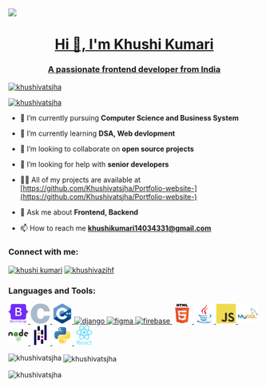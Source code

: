 <a href= "https://github.com/Khushivatsjha/Portfolio-website-" target="blank">
<img src= "https://img.itch.zone/aW1nLzgzMjM4MTYuZ2lm/original/%2B2YTC5.gif" align = "center" height= "250px">

<h1 align="center">Hi 👋, I'm Khushi Kumari</h1>
<h3 align="center">A passionate frontend developer from India</h3>

<p align="left"> <img src="https://komarev.com/ghpvc/?username=khushivatsjha&label=Profile%20views&color=0e75b6&style=flat" alt="khushivatsjha" /> </p>

<p align="left"> <a href="https://github.com/ryo-ma/github-profile-trophy"><img src="https://github-profile-trophy.vercel.app/?username=khushivatsjha" alt="khushivatsjha" /></a> </p>

- 🔭 I’m currently pursuing **Computer Science and Business System**

- 🌱 I’m currently learning **DSA, Web devlopment**

- 👯 I’m looking to collaborate on **open source projects**

- 🤝 I’m looking for help with **senior developers**

- 👨‍💻 All of my projects are available at [https://github.com/Khushivatsjha/Portfolio-website-](https://github.com/Khushivatsjha/Portfolio-website-)

- 💬 Ask me about **Frontend, Backend**

- 📫 How to reach me **khushikumari14034331@gmail.com**

<h3 align="left">Connect with me:</h3>
<p align="left">
<a href="https://linkedin.com/in/khushi kumari" target="blank"><img align="center" src="https://raw.githubusercontent.com/rahuldkjain/github-profile-readme-generator/master/src/images/icons/Social/linked-in-alt.svg" alt="khushi kumari" height="30" width="40" /></a>
<a href="https://auth.geeksforgeeks.org/user/khushivazihf" target="blank"><img align="center" src="https://raw.githubusercontent.com/rahuldkjain/github-profile-readme-generator/master/src/images/icons/Social/geeks-for-geeks.svg" alt="khushivazihf" height="30" width="40" /></a>
</p>

<h3 align="left">Languages and Tools:</h3>
<p align="left"> <a href="https://getbootstrap.com" target="_blank" rel="noreferrer"> <img src="https://raw.githubusercontent.com/devicons/devicon/master/icons/bootstrap/bootstrap-plain-wordmark.svg" alt="bootstrap" width="40" height="40"/> </a> <a href="https://www.cprogramming.com/" target="_blank" rel="noreferrer"> <img src="https://raw.githubusercontent.com/devicons/devicon/master/icons/c/c-original.svg" alt="c" width="40" height="40"/> </a> <a href="https://www.w3schools.com/cpp/" target="_blank" rel="noreferrer"> <img src="https://raw.githubusercontent.com/devicons/devicon/master/icons/cplusplus/cplusplus-original.svg" alt="cplusplus" width="40" height="40"/> </a> <a href="https://www.djangoproject.com/" target="_blank" rel="noreferrer"> <img src="https://cdn.worldvectorlogo.com/logos/django.svg" alt="django" width="40" height="40"/> </a> <a href="https://www.figma.com/" target="_blank" rel="noreferrer"> <img src="https://www.vectorlogo.zone/logos/figma/figma-icon.svg" alt="figma" width="40" height="40"/> </a> <a href="https://firebase.google.com/" target="_blank" rel="noreferrer"> <img src="https://www.vectorlogo.zone/logos/firebase/firebase-icon.svg" alt="firebase" width="40" height="40"/> </a> <a href="https://www.w3.org/html/" target="_blank" rel="noreferrer"> <img src="https://raw.githubusercontent.com/devicons/devicon/master/icons/html5/html5-original-wordmark.svg" alt="html5" width="40" height="40"/> </a> <a href="https://www.java.com" target="_blank" rel="noreferrer"> <img src="https://raw.githubusercontent.com/devicons/devicon/master/icons/java/java-original.svg" alt="java" width="40" height="40"/> </a> <a href="https://developer.mozilla.org/en-US/docs/Web/JavaScript" target="_blank" rel="noreferrer"> <img src="https://raw.githubusercontent.com/devicons/devicon/master/icons/javascript/javascript-original.svg" alt="javascript" width="40" height="40"/> </a> <a href="https://www.mysql.com/" target="_blank" rel="noreferrer"> <img src="https://raw.githubusercontent.com/devicons/devicon/master/icons/mysql/mysql-original-wordmark.svg" alt="mysql" width="40" height="40"/> </a> <a href="https://nodejs.org" target="_blank" rel="noreferrer"> <img src="https://raw.githubusercontent.com/devicons/devicon/master/icons/nodejs/nodejs-original-wordmark.svg" alt="nodejs" width="40" height="40"/> </a> <a href="https://pandas.pydata.org/" target="_blank" rel="noreferrer"> <img src="https://raw.githubusercontent.com/devicons/devicon/2ae2a900d2f041da66e950e4d48052658d850630/icons/pandas/pandas-original.svg" alt="pandas" width="40" height="40"/> </a> <a href="https://www.python.org" target="_blank" rel="noreferrer"> <img src="https://raw.githubusercontent.com/devicons/devicon/master/icons/python/python-original.svg" alt="python" width="40" height="40"/> </a> <a href="https://reactjs.org/" target="_blank" rel="noreferrer"> <img src="https://raw.githubusercontent.com/devicons/devicon/master/icons/react/react-original-wordmark.svg" alt="react" width="40" height="40"/> </a> </p>

<p><img align="left" src="https://github-readme-stats.vercel.app/api/top-langs?username=khushivatsjha&show_icons=true&locale=en&layout=compact" alt="khushivatsjha" /></p>

<p>&nbsp;<img align="center" src="https://github-readme-stats.vercel.app/api?username=khushivatsjha&show_icons=true&locale=en" alt="khushivatsjha" /></p>

<p><img align="center" src="https://github-readme-streak-stats.herokuapp.com/?user=khushivatsjha&" alt="khushivatsjha" /></p>


